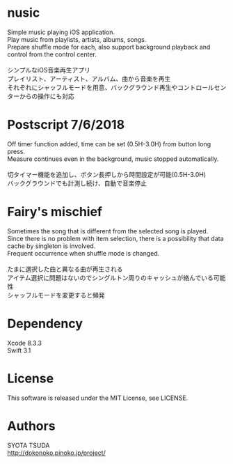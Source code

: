 # nusic
Simple music playing iOS application.  
Play music from playlists, artists, albums, songs.  
Prepare shuffle mode for each, also support background playback and control from the control center.  
<br />
シンプルなiOS音楽再生アプリ  
プレイリスト、アーティスト、アルバム、曲から音楽を再生  
それぞれにシャッフルモードを用意、バックグラウンド再生やコントロールセンターからの操作にも対応

# Postscript 7/6/2018
Off timer function added, time can be set (0.5H-3.0H) from button long press.  
Measure continues even in the background, music stopped automatically.  
<br />
切タイマー機能を追加し、ボタン長押しから時間設定が可能(0.5H-3.0H)  
バックグラウンドでも計測し続け、自動で音楽停止

# Fairy's mischief
Sometimes the song that is different from the selected song is played.  
Since there is no problem with item selection, there is a possibility that data cache by singleton is involved.  
Frequent occurrence when shuffle mode is changed.  
<br />
たまに選択した曲と異なる曲が再生される  
アイテム選択に問題はないのでシングルトン周りのキャッシュが絡んでいる可能性  
シャッフルモードを変更すると頻発

# Dependency
Xcode 8.3.3  
Swift 3.1

# License
This software is released under the MIT License, see LICENSE.

# Authors
SYOTA TSUDA  
http://dokonoko.pinoko.jp/project/
